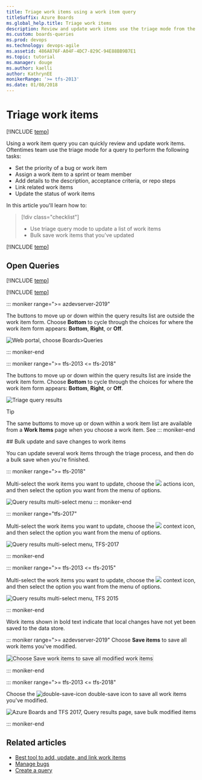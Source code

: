 ```yaml
---
title: Triage work items using a work item query 
titleSuffix: Azure Boards  
ms.global_help.title: Triage work items
description: Review and update work items use the triage mode from the query results view in Azure Boards, Azure DevOps, & Team Foundation Server
ms.custom: boards-queries
ms.prod: devops
ms.technology: devops-agile
ms.assetid: 486A876F-A04F-4DC7-829C-94E88BB9B7E1 
ms.topic: tutorial
ms.manager: douge
ms.author: kaelliauthor: KathrynEE
monikerRange: '>= tfs-2013'
ms.date: 01/08/2018
---
```



# Triage work items  

[!INCLUDE [temp](../_shared/version-vsts-tfs-all-versions.md)]

Using a work item query you can quickly review and update work items. Oftentimes team use the triage mode for a query to perform the following tasks: 
- Set the priority of a bug or work item 
- Assign a work item to a sprint or team member 
- Add details to the description, acceptance criteria, or repo steps 
- Link related work items 
- Update the status of work items 

In this article you'll learn how to:

>[!div class="checklist"]      
> * Use triage query mode to update a list of work items   
> * Bulk save work items that you've updated  

[!INCLUDE [temp](../_shared/prerequisites-queries.md)]


## Open Queries 

[!INCLUDE [temp](../../_shared/new-navigation-azd.md)] 

[!INCLUDE [temp](../_shared/open-queries.md)] 


::: moniker range=">= azdevserver-2019"

The buttons to move up or down within the query results list are outside the work item form. Choose **Bottom** to cycle through the choices for where the work item form appears: **Bottom**, **Right**, or **Off**. 

![Web portal, choose Boards>Queries](_img/triage-queries/triage-buttons-new-exp.png)


::: moniker-end

::: moniker range=">= tfs-2013 <= tfs-2018"

The buttons to move up or down within the query results list are inside the work item form. Choose **Bottom** to cycle through the choices for where the work item form appears: **Bottom**, **Right**, or **Off**.

![Triage query results ](_img/triage-queries/scrum-active-bug-triage-mode-co.png)

> [!TIP]    
> The same buttoms to move up or down within a work item list are available from a **Work Items** page when you choose a work item. See 
::: moniker-end


<a id="save-bulk-changes" />
## Bulk update and save changes to work items 

You can update several work items through the triage process, and then do a bulk save when you're finished. 

::: moniker range=">= tfs-2018"

Multi-select the work items you want to update, choose the ![ ](../../_img/icons/actions-icon.png) actions icon, and then select the option you want from the menu of options.

![Query results multi-select menu](../backlogs/_img/bulk-m-query-results-menu-options-ts.png) 
::: moniker-end

::: moniker range="tfs-2017" 

Multi-select the work items you want to update, choose the ![ ](../../_img/icons/context-menu.png) context icon, and then select the option you want from the menu of options.

![Query results multi-select menu, TFS-2017](../backlogs/_img/bulk-m-query-r-tfs-2016-menu-options.png)   

::: moniker-end

::: moniker range=">= tfs-2013 <= tfs-2015"

Multi-select the work items you want to update, choose the ![ ](../../_img/icons/context-menu.png) context icon, and then select the option you want from the menu of options.

![Query results multi-select menu, TFS 2015](../backlogs/_img/bulk-m-query-r-tfs-menu-options.png)  

::: moniker-end

Work items shown in bold text indicate that local changes have not yet been saved to the data store.   


::: moniker range=">= azdevserver-2019"
Choose **Save items** to save all work items you've modified. 

<img src="_img/triage-queries/save-work-items-new-exp.png" alt="Choose Save work items to save all modified work items" style="border: 1px solid #C3C3C3;" /> 

::: moniker-end

::: moniker range=">= tfs-2013 <= tfs-2018"

Choose the ![double-save-icon](../_img/icons/icon-double-save.png) double-save icon to save all work items you've modified.

![Azure Boards and TFS 2017, Query results page, save bulk modified items](../backlogs/_img/bulk-modify-save-ts.png)  

::: moniker-end


## Related articles

- [Best tool to add, update, and link work items](../work-items/best-tool-add-update-link-work-items.md)  
- [Manage bugs](../backlogs/manage-bugs.md) 
- [Create a query](using-queries.md) 

